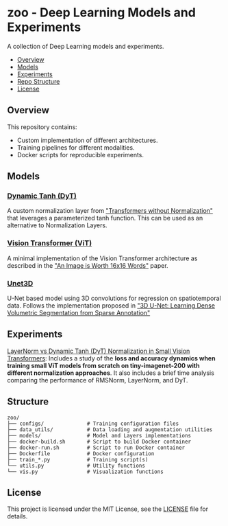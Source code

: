 # zoo - Deep Learning Models and Experiments

A collection of Deep Learning models and experiments.

- [Overview](#overview)
- [Models](#models)
- [Experiments](#experiments)
- [Repo Structure](#structure)
- [License](#license)

## Overview

This repository contains:

- Custom implementation of different architectures.
- Training pipelines for different modalities.
- Docker scripts for reproducible experiments.

## Models

### [Dynamic Tanh (DyT)](models/dyt.py)
A custom normalization layer from ["Transformers without Normalization"](https://arxiv.org/abs/2503.10622) that leverages a parameterized tanh function. This can be used as an alternative to Normalization Layers.

### [Vision Transformer (ViT)](models/vit.py)
A minimal implementation of the Vision Transformer architecture as described in the ["An Image is Worth 16x16 Words"](https://arxiv.org/abs/2010.11929) paper.

### [Unet3D](models/unet3d.py)
U-Net based model using 3D convolutions for regression on spatiotemporal data. Follows the implementation proposed in ["3D U-Net: Learning Dense Volumetric Segmentation from Sparse Annotation"](https://arxiv.org/abs/1606.06650)

## Experiments

[LayerNorm vs Dynamic Tanh (DyT) Normalization in Small Vision Transformers](https://guillesanbri.com/layernorm-tanh/): Includes a study of the **loss and accuracy dynamics when training small ViT models from scratch on tiny-imagenet-200 with different normalization approaches**. It also includes a brief time analysis comparing the performance of RMSNorm, LayerNorm, and DyT.


## Structure

```
zoo/
├── configs/              # Training configuration files
├── data_utils/           # Data loading and augmentation utilities
├── models/               # Model and Layers implementations
├── docker-build.sh       # Script to build Docker container
├── docker-run.sh         # Script to run Docker container
├── Dockerfile            # Docker configuration
├── train_*.py            # Training script(s)
└── utils.py              # Utility functions
└── vis.py                # Visualization functions
```



## License

This project is licensed under the MIT License, see the [LICENSE](LICENSE) file for details.
